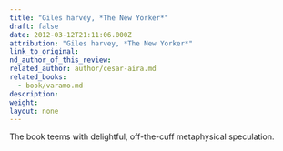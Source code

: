 ```yaml
---
title: "Giles harvey, *The New Yorker*"
draft: false
date: 2012-03-12T21:11:06.000Z
attribution: "Giles harvey, *The New Yorker*"
link_to_original:
nd_author_of_this_review:
related_author: author/cesar-aira.md
related_books:
  - book/varamo.md
description:
weight:
layout: none
---
```

The book teems with delightful, off-the-cuff metaphysical speculation.

